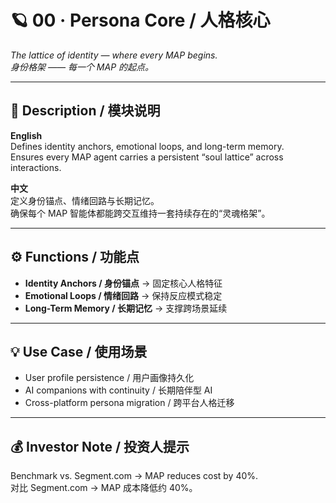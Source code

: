# 🪐 00 · Persona Core / 人格核心  
*The lattice of identity — where every MAP begins.*  
*身份格架 —— 每一个 MAP 的起点。*

---

## 📖 Description / 模块说明  

**English**  
Defines identity anchors, emotional loops, and long-term memory.  
Ensures every MAP agent carries a persistent “soul lattice” across interactions.  

**中文**  
定义身份锚点、情绪回路与长期记忆。  
确保每个 MAP 智能体都能跨交互维持一套持续存在的“灵魂格架”。  

---

## ⚙️ Functions / 功能点
- **Identity Anchors / 身份锚点** → 固定核心人格特征  
- **Emotional Loops / 情绪回路** → 保持反应模式稳定  
- **Long-Term Memory / 长期记忆** → 支撑跨场景延续  

---

## 💡 Use Case / 使用场景
- User profile persistence / 用户画像持久化  
- AI companions with continuity / 长期陪伴型 AI  
- Cross-platform persona migration / 跨平台人格迁移  

---

## 💰 Investor Note / 投资人提示
Benchmark vs. Segment.com → MAP reduces cost by 40%.  
对比 Segment.com → MAP 成本降低约 40%。  
